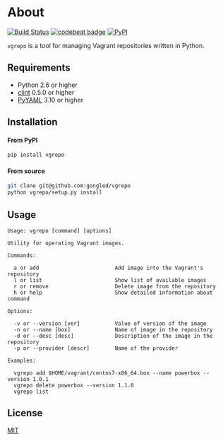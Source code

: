 # About

[![Build Status](https://travis-ci.org/gongled/vgrepo.svg?branch=master)](https://travis-ci.org/gongled/vgrepo)
[![codebeat badge](https://codebeat.co/badges/016cae98-9953-4f0e-9495-d9a91969b6ef)](https://codebeat.co/projects/github-com-gongled-vgrepo-master)
[![PyPI](https://img.shields.io/pypi/v/vgrepo.svg)]()

`vgrepo` is a tool for managing Vagrant repositories written in Python.

## Requirements

- Python 2.6 or higher
- [clint](https://github.com/kennethreitz/clint) 0.5.0 or higher
- [PyYAML](https://github.com/yaml/pyyaml) 3.10 or higher

## Installation

#### From PyPI

```bash
pip install vgrepo
```

#### From source

```bash
git clone git@github.com:gongled/vgrepo
python vgrepo/setup.py install
```

## Usage

```
Usage: vgrepo [command] [options]

Utility for operating Vagrant images.

Commands:

  a or add                        Add image into the Vagrant's repository
  l or list                       Show list of available images
  r or remove                     Delete image from the repository
  h or help                       Show detailed information about command

Options:

  -v or --version [ver]           Value of version of the image
  -n or --name [box]              Name of image in the repository
  -d or --desc [desc]             Description of the image in the repository
  -p or --provider [descr]        Name of the provider

Examples:

  vgrepo add $HOME/vagrant/centos7-x86_64.box --name powerbox --version 1.0.1
  vgrepo delete powerbox --version 1.1.0
  vgrepo list
```

## License

[MIT](LICENSE)
